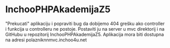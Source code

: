 # InchooPHPAkademijaZ5
"Prekucati" aplikaciju i popraviti bug da dobijemo 404 grešku ako controller i funkcija u controlleru ne postoje.
Postaviti ju na server u mvc direktorij i na GitHubu u repozitorij InchooPHPAkademijaZ5.
Aplikacija mora biti dostupna na adresi polazniknnmvc.inchoo4u.net